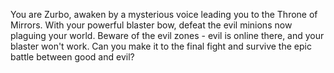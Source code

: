 You are Zurbo, awaken by a mysterious voice leading you to the Throne of Mirrors.  With your powerful blaster bow, defeat the evil minions now plaguing your world.  Beware of the evil zones - evil is online there, and your blaster won't work.  Can you make it to the final fight and survive the epic battle between good and evil?